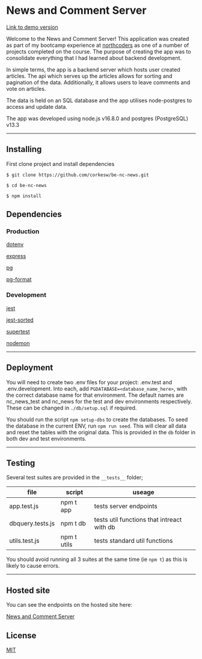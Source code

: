 # News and Comment Server

[Link to demo version](https://backend-pro-news.herokuapp.com/api)

Welcome to the News and Comment Server! This application was created as part of my bootcamp experience at [northcoders](https://northcoders.com) as one of a number of projects completed on the course. The purpose of creating the app was to consolidate everything that I had learned about backend development.

In simple terms, the app is a backend server which hosts user created articles. The api which serves up the articles allows for sorting and pagination of the data. Additionally, it allows users to leave comments and vote on articles.

The data is held on an SQL database and the app utilises node-postgres to access and update data.

The app was developed using node.js v16.8.0 and postgres (PostgreSQL) v13.3

-----------------------------------------------------------

## Installing

First clone project and install dependencies

`$ git clone https://github.com/corkesw/be-nc-news.git`

`$ cd be-nc-news`

`$ npm install`

## Dependencies

### Production
[dotenv](https://www.npmjs.com/package/dotenv)

[express](https://expressjs.com/)

[pg](https://node-postgres.com/)

[pg-format](https://www.npmjs.com/package/pg-format)

### Development
[jest](https://jestjs.io/docs/getting-started)

[jest-sorted](https://www.npmjs.com/package/jest-sorted)

[supertest](https://www.npmjs.com/package/supertest)

[nodemon](https://www.npmjs.com/package/nodemon)

-----------------------------------------------------------
## Deployment

You will need to create two .env files for your project: .env.test and .env.development. Into each, add `PGDATABASE=<database_name_here>`, with the correct database name for that environment. The default names are nc_news_test and nc_news for the test and dev environments respectively. These can be changed in `./db/setup.sql` if required.

You should run the script `npm setup-dbs` to create the databases. To seed the database in the current ENV, run `npm run seed`. This will clear all data and reset the tables with the original data. This is provided in the `db` folder in both dev and test environments.

----------------------------------------------------------
## Testing 

Several test suites are provided in the `__tests__` folder;

|  file | script  | useage  |
|---|---|---|
|  app.test.js |  npm t app |  tests server endpoints |
|   dbquery.tests.js| npm t db  |  tests util functions that intreact with db |
|  utils.test.js |  npm t utils |  tests standard util functions |

You should avoid running all 3 suites at the same time (ie `npm t`) as this is likely to cause errors.

----------------------------------------------------------

## Hosted site

You can see the endpoints on the hosted site here:

[News and Comment Server](https://backend-pro-news.herokuapp.com/api)

## License

[MIT](https://choosealicense.com/licenses/mit/)


